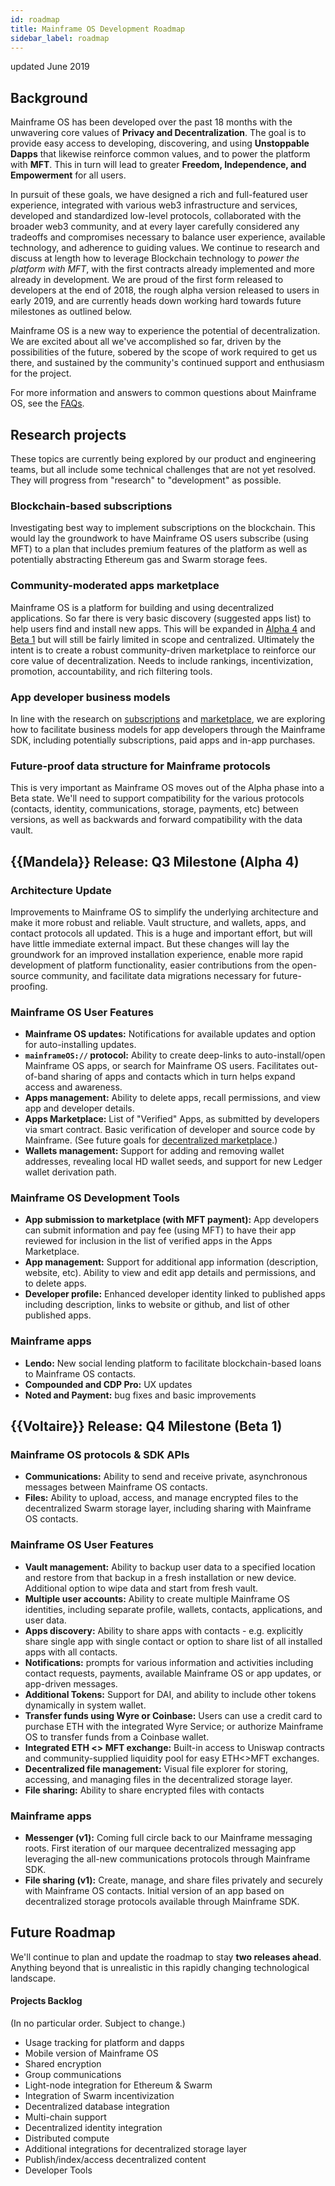 ```yaml
---
id: roadmap
title: Mainframe OS Development Roadmap
sidebar_label: roadmap
---
```


updated June 2019

## Background
Mainframe OS has been developed over the past 18 months with the unwavering core values of **Privacy and Decentralization**.
The goal is to provide easy access to developing, discovering, and using **Unstoppable Dapps** that likewise reinforce common values,
and to power the platform with **MFT**. This in turn will lead to greater **Freedom, Independence, and Empowerment** for all users.

In pursuit of these goals, we have designed a rich and full-featured user experience,
integrated with various web3 infrastructure and services, developed and standardized low-level protocols,
collaborated with the broader web3 community, and at every layer carefully considered any tradeoffs and
compromises necessary to balance user experience, available technology, and adherence to guiding values.
We continue to research and discuss at length how to leverage Blockchain technology to _power the platform with MFT_,
with the first contracts already implemented and more already in development.
We are proud of the first form released to developers at the end of 2018, the rough alpha version released to users
in early 2019, and are currently heads down working hard towards future milestones as outlined below.

Mainframe OS is a new way to experience the potential of decentralization.
We are excited about all we've accomplished so far,
driven by the possibilities of the future,
sobered by the scope of work required to get us there,
and sustained by the community's continued support and enthusiasm for the project.

For more information and answers to common questions about Mainframe OS, see the [FAQs](https://docs.mainframeos.com/docs/faq).


## Research projects
These topics are currently being explored by our product and engineering teams, but all
include some technical challenges that are not yet resolved. They will progress from "research" to "development" as possible.

### Blockchain-based subscriptions
Investigating best way to implement subscriptions on the blockchain.
This would lay the groundwork to have Mainframe OS users subscribe (using MFT)
to a plan that includes premium features of the platform as well as potentially
abstracting Ethereum gas and Swarm storage fees.

### Community-moderated apps marketplace
Mainframe OS is a platform for building and using decentralized applications. So far there
is very basic discovery (suggested apps list) to help users find and install new apps.
This will be expanded in [Alpha 4](#q3-milestone-alpha-4) and [Beta 1](#q4-milestone-beta-1) but will still be fairly limited in scope and centralized.
Ultimately the intent is to create a robust community-driven marketplace to reinforce our
core value of decentralization. Needs to include rankings, incentivization, promotion, accountability,
and rich filtering tools.

### App developer business models
In line with the research on [subscriptions](#blockchain-based-subscriptions) and [marketplace](#community-moderated-apps-marketplace), we are exploring
how to facilitate business models for app developers through the Mainframe SDK, including potentially subscriptions,
paid apps and in-app purchases.

### Future-proof data structure for Mainframe protocols
This is very important as Mainframe OS moves out of the Alpha phase into a Beta state.
We'll need to support compatibility for the various protocols (contacts, identity, communications,
storage, payments, etc) between versions, as well as backwards and forward compatibility
with the data vault.

## {{Mandela}} Release: Q3 Milestone (Alpha 4)

### Architecture Update
Improvements to Mainframe OS to simplify the underlying architecture and make it more robust and reliable.
Vault structure, and wallets, apps, and contact protocols all updated. This is a huge and important effort,
but will have little immediate external impact. But these changes will lay the groundwork for an
improved installation experience, enable more rapid development of platform functionality,
easier contributions from the open-source community,
and facilitate data migrations necessary for future-proofing.

### Mainframe OS User Features

- **Mainframe OS updates:** Notifications for available updates and option for auto-installing updates.
- **`mainframeOS://` protocol:** Ability to create deep-links to auto-install/open
Mainframe OS apps, or search for Mainframe OS users. Facilitates out-of-band sharing of apps and contacts which
in turn helps expand access and awareness.
- **Apps management:** Ability to delete apps, recall permissions, and view app and developer details.
- **Apps Marketplace:** List of "Verified" Apps, as submitted by developers via smart contract. Basic verification of
developer and source code by Mainframe. (See future goals for [decentralized marketplace](#community-moderated-apps-marketplace).)
- **Wallets management:** Support for adding and removing wallet addresses, revealing local HD wallet seeds,
and support for new Ledger wallet derivation path.

### Mainframe OS Development Tools

- **App submission to marketplace (with MFT payment):** App developers can submit information and pay fee (using MFT)
to have their app reviewed for inclusion in the list of verified apps in the Apps Marketplace.
- **App management:** Support for additional app information (description, website, etc). Ability to
view and edit app details and permissions, and to delete apps.
- **Developer profile:** Enhanced developer identity linked to published apps including description, links to website or github,
and list of other published apps.

### Mainframe apps

- **Lendo:** New social lending platform to facilitate blockchain-based loans to Mainframe OS contacts.
- **Compounded and CDP Pro:** UX updates
- **Noted and Payment:** bug fixes and basic improvements


## {{Voltaire}} Release: Q4 Milestone (Beta 1)

### Mainframe OS protocols & SDK APIs

- **Communications:** Ability to send and receive private, asynchronous messages between Mainframe OS contacts.
- **Files:** Ability to upload, access, and manage encrypted files to the decentralized Swarm storage layer,
including sharing with Mainframe OS contacts.

### Mainframe OS User Features

- **Vault management:** Ability to backup user data to a specified location and restore from
that backup in a fresh installation or new device. Additional option to wipe data and start from fresh vault.
- **Multiple user accounts:** Ability to create multiple Mainframe OS identities, including
separate profile, wallets, contacts, applications, and user data.
- **Apps discovery:** Ability to share apps with contacts - e.g. explicitly share single app
with single contact or option to share list of all installed apps with all contacts.
- **Notifications:** prompts for various information and activities including contact requests, payments,
available Mainframe OS or app updates, or app-driven messages.
- **Additional Tokens:** Support for DAI, and ability to include other tokens dynamically in system wallet.
- **Transfer funds using Wyre or Coinbase:** Users can use a credit card to purchase ETH with the integrated Wyre Service;
or authorize Mainframe OS to transfer funds from a Coinbase wallet.
- **Integrated ETH <> MFT exchange:** Built-in access to Uniswap contracts and community-supplied liquidity pool for easy ETH<>MFT exchanges.
- **Decentralized file management:** Visual file explorer for storing, accessing, and managing files in the decentralized storage layer.
- **File sharing:** Ability to share encrypted files with contacts

### Mainframe apps

- **Messenger (v1):** Coming full circle back to our Mainframe messaging roots. First iteration of our marquee decentralized messaging app
leveraging the all-new communications protocols through Mainframe SDK.
- **File sharing (v1):** Create, manage, and share files privately and securely with Mainframe OS contacts. Initial version of
an app based on decentralized storage protocols available through Mainframe SDK.


## Future Roadmap

We'll continue to plan and update the roadmap to stay **two releases ahead**. Anything beyond that is unrealistic in this rapidly changing technological landscape.


#### Projects Backlog
(In no particular order. Subject to change.)

- Usage tracking for platform and dapps
- Mobile version of Mainframe OS
- Shared encryption
- Group communications
- Light-node integration for Ethereum & Swarm
- Integration of Swarm incentivization
- Decentralized database integration
- Multi-chain support
- Decentralized identity integration
- Distributed compute
- Additional integrations for decentralized storage layer
- Publish/index/access decentralized content
- Developer Tools
